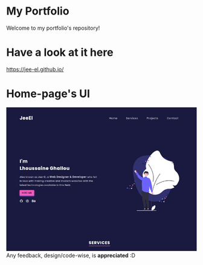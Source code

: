 # My Portfolio
Welcome to my portfolio's repository!

# Have a look at it here
https://jee-el.github.io/

# Home-page's UI
![home-page's UI](./assets/homePageUI.jpg)
Any feedback, design/code-wise, is **appreciated** :D
